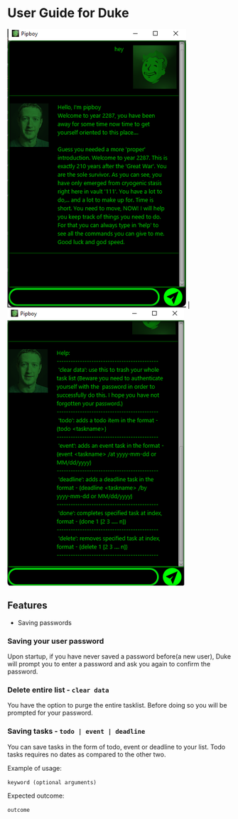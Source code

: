 # User Guide for Duke
![](Ui.png) | ![](Help.png)

## Features 
 - Saving passwords
 
### Saving your user password

Upon startup, if you have never saved a password before(a new user),
Duke will prompt you to enter a password and ask you again to confirm the password.


### Delete entire list - `clear data`

You have the option to purge the entire tasklist. Before doing so 
you will be prompted for your password.

### Saving tasks - `todo | event | deadline`

You can save tasks in the form of todo, event or deadline to your list.
Todo tasks requires no dates as compared to the other two.

Example of usage: 

`keyword (optional arguments)`

Expected outcome:

`outcome`
